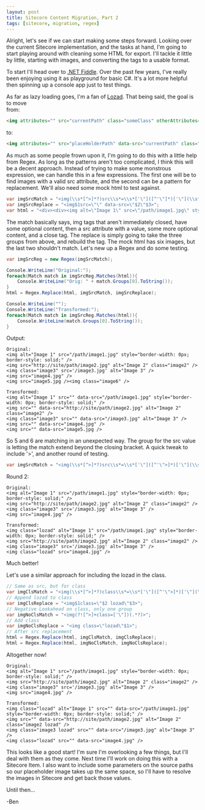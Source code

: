 ```yaml
---
layout: post
title: Sitecore Content Migration, Part 2
tags: [sitecore, migration, regex]
---
```


Alright, let's see if we can start making some steps forward. Looking over the current Sitecore implementation, and the tasks at hand, I'm going to start playing around with cleaning some HTML for export.  I'll tackle it little by little, starting with images, and converting the tags to a usable format.

To start I'll head over to [.NET Fiddle](https://dotnetfiddle.net/). Over the past few years, I've really been enjoying using it as playground for basic C#.  It's a lot more helpful then spinning up a console app just to test things.

As far as lazy loading goes, I'm a fan of [Lozad](https://github.com/ApoorvSaxena/lozad.js).  That being said, the goal is to move
<br/>from:
```html
<img attributes="" src="currentPath" class="someClass" otherAttributes="" />
```
to:
```html
<img attributes="" src="placeHolderPath" data-src="currentPath" class="someClass lozad" otherAttributes="" />
```

As much as some people frown upon it, I'm going to do this with a little help from Regex. As long as the patterns aren't too complicated, I think this will be a decent approach.  Instead of trying to make some monstrous expression, we can handle this in a few expressions. The first one will be to find images with a valid src attribute, and the second can be a pattern for replacement.  We'll also need some mock html to test against.
```cs
var imgSrcMatch = "<img(\\s*[^>]*?)src\\s*=\\s*['\"]([^'\"]*)['\"](\\s*?[^>]*?)>";
var imgSrcReplace = "<img$1src=\"\" data-src=\"$2\"$3>";
var html = "<div><div><img alt=\"Image 1\" src=\"/path/image1.jpg\" style=\"border-width: 0px; border-style: solid;\" /><img src=\"http://site/path/image2.jpg\" alt=\"Image 2\" class=\"image2\" /><img class=\"image3\" src='/image3.jpg' alt=\"Image 3\" /></div><div><img src=\"image4.jpg\" /><img src=\"image5.jpg /><img class=\"image6\" /></div></div>";
```
The match basically says, img tags that aren't immediately closed, have some optional content, then a src attribute with a value, some more optional content, and a close tag. The replace is simply going to take the three groups from above, and rebuild the tag.  The mock html has six images, but the last two shouldn't match.  Let's new up a Regex and do some testing.
```cs
var imgSrcReg = new Regex(imgSrcMatch);

Console.WriteLine("Original:");
foreach(Match match in imgSrcReg.Matches(html)){
    Console.WriteLine("Orig: " + match.Groups[0].ToString());
}
html = Regex.Replace(html, imgSrcMatch, imgSrcReplace);

Console.WriteLine("");
Console.WriteLine("Transformed:");
foreach(Match match in imgSrcReg.Matches(html)){
    Console.WriteLine(match.Groups[0].ToString());
}
```
Output:
```plaintext
Original:
<img alt="Image 1" src="/path/image1.jpg" style="border-width: 0px; border-style: solid;" />
<img src="http://site/path/image2.jpg" alt="Image 2" class="image2" />
<img class="image3" src='/image3.jpg' alt="Image 3" />
<img src="image4.jpg" />
<img src="image5.jpg /><img class="image6" />

Transformed:
<img alt="Image 1" src="" data-src="/path/image1.jpg" style="border-width: 0px; border-style: solid;" />
<img src="" data-src="http://site/path/image2.jpg" alt="Image 2" class="image2" />
<img class="image3" src="" data-src="/image3.jpg" alt="Image 3" />
<img src="" data-src="image4.jpg" />
<img src="" data-src="image5.jpg />
```
So 5 and 6 are matching in an unexpected way.  The group for the src value is letting the match extend beyond the closing bracket. A quick tweak to include '>', and another round of testing.
```cs
var imgSrcMatch = "<img(\\s*[^>]*?)src\\s*=\\s*['\"]([^'\">]*)['\"](\\s*?[^>]*?)>";
```
Round 2:
```plaintext
Original:
<img alt="Image 1" src="/path/image1.jpg" style="border-width: 0px; border-style: solid;" />
<img src="http://site/path/image2.jpg" alt="Image 2" class="image2" />
<img class="image3" src='/image3.jpg' alt="Image 3" />
<img src="image4.jpg" />

Transformed:
<img class="lozad" alt="Image 1" src="/path/image1.jpg" style="border-width: 0px; border-style: solid;" />
<img src="http://site/path/image2.jpg" alt="Image 2" class="image2" />
<img class="image3" src='/image3.jpg' alt="Image 3" />
<img class="lozad" src="image4.jpg" />
```
Much better!

Let's use a similar approach for including the lozad in the class.
```cs
// Same as src, but for class
var imgClsMatch = "<img(\\s*[^>]*?)class\\s*=\\s*['\"]([^'\">]*)['\"](\\s*?[^>]*?)>";
// Append lozad to class
var imgClsReplace = "<img$1class=\"$2 lozad\"$3>";
// Negative Lookahead on class, only one group
var imgNoClsMatch = "<img(?![^>]+class=['\"])(.*?)>";
// Add class
var imgNoClsReplace = "<img class=\"lozad\"$1>";
// After src replacement
html = Regex.Replace(html, imgClsMatch, imgClsReplace);
html = Regex.Replace(html, imgNoClsMatch, imgNoClsReplace);
```
Altogether now!
```plaintext
Original:
<img alt="Image 1" src="/path/image1.jpg" style="border-width: 0px; border-style: solid;" />
<img src="http://site/path/image2.jpg" alt="Image 2" class="image2" />
<img class="image3" src='/image3.jpg' alt="Image 3" />
<img src="image4.jpg" />

Transformed:
<img class="lozad" alt="Image 1" src="" data-src="/path/image1.jpg" style="border-width: 0px; border-style: solid;" />
<img src="" data-src="http://site/path/image2.jpg" alt="Image 2" class="image2 lozad" />
<img class="image3 lozad" src="" data-src="/image3.jpg" alt="Image 3" />
<img class="lozad" src="" data-src="image4.jpg" />
```

This looks like a good start! I'm sure I'm overlooking a few things, but I'll deal with them as they come.  Next time I'll work on doing this with a Sitecore Item. I also want to include some parameters on the source paths so our placeholder image takes up the same space, so I'll have to resolve the images in Sitecore and get back those values.

Until then...

-Ben